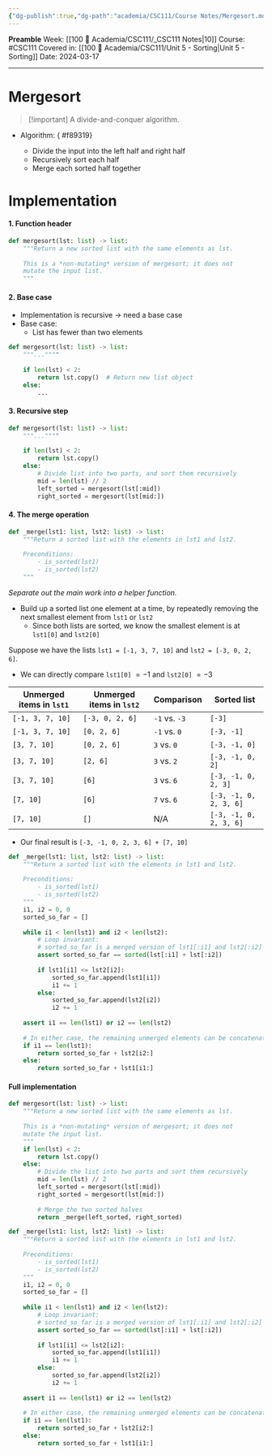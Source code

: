 ```yaml
---
{"dg-publish":true,"dg-path":"academia/CSC111/Course Notes/Mergesort.md","permalink":"/academia/csc-111/course-notes/mergesort/","created":"2024-03-17T13:29:42.273-04:00","updated":"2024-03-22T19:12:22.559-04:00"}
---
```


**Preamble**
Week: [[100 📒 Academia/CSC111/_CSC111 Notes\|10]]
Course: #CSC111
Covered in: [[100 📒 Academia/CSC111/Unit 5 - Sorting\|Unit 5 - Sorting]]
Date: 2024-03-17

---
# Mergesort

 > [!important] A divide-and-conquer algorithm.
 
- Algorithm:
{ #f89319}

    - Divide the input into the left half and right half
    - Recursively sort each half
    - Merge each sorted half together

# Implementation
#### 1. Function header

```python
def mergesort(lst: list) -> list:
    """Return a new sorted list with the same elements as lst.
    
    This is a *non-mutating* version of mergesort; it does not
    mutate the input list.
    """
```

#### 2. Base case
- Implementation is recursive → need a base case
- Base case:
    - List has fewer than two elements

```python
def mergesort(lst: list) -> list:
    """...""""
    
    if len(lst) < 2:
        return lst.copy()  # Return new list object
    else:
        ...
```

#### 3. Recursive step

```python
def mergesort(lst: list) -> list:
    """...""""
    
    if len(lst) < 2:
        return lst.copy()
    else:
        # Divide list into two parts, and sort them recursively
        mid = len(lst) // 2
        left_sorted = mergesort(lst[:mid])
        right_sorted = mergesort(lst[mid:])
```

#### 4. The merge operation

```python
def _merge(lst1: list, lst2: list) -> list:
    """Return a sorted list with the elements in lst1 and lst2.
    
    Preconditions:
        - is_sorted(lst1)
        - is_sorted(lst2)
    """
```
*Separate out the main work into a helper function.*

- Build up a sorted list one element at a time, by repeatedly removing the next smallest element from `lst1` or `lst2`
    - Since both lists are sorted, we know the smallest element is at `lst1[0]` and `lst2[0]`

Suppose we have the lists `lst1 = [-1, 3, 7, 10]` and `lst2 = [-3, 0, 2, 6]`.
- We can directly compare `lst1[0]` $= -1$ and `lst2[0]` $= -3$

| Unmerged items in `lst1` | Unmerged items in `lst2` | Comparison    | Sorted list            |
| ------------------------ | ------------------------ | ------------- | ---------------------- |
| `[-1, 3, 7, 10]`         | `[-3, 0, 2, 6]`          | `-1` vs. `-3` | `[-3]`                 |
| `[-1, 3, 7, 10]`         | `[0, 2, 6]`              | `-1` vs. `0`  | `[-3, -1]`             |
| `[3, 7, 10]`             | `[0, 2, 6]`              | `3` vs. `0`   | `[-3, -1, 0]`          |
| `[3, 7, 10]`             | `[2, 6]`                 | `3` vs. `2`   | `[-3, -1, 0, 2]`       |
| `[3, 7, 10]`             | `[6]`                    | `3` vs. `6`   | `[-3, -1, 0, 2, 3]`    |
| `[7, 10]`                | `[6]`                    | `7` vs. `6`   | `[-3, -1, 0, 2, 3, 6]` |
| `[7, 10]`                | `[]`                     | N/A           | `[-3, -1, 0, 2, 3, 6]` |
- Our final result is `[-3, -1, 0, 2, 3, 6] + [7, 10]`

```python
def _merge(lst1: list, lst2: list) -> list:
    """Return a sorted list with the elements in lst1 and lst2.
    
    Preconditions:
        - is_sorted(lst1)
        - is_sorted(lst2)
    """
    i1, i2 = 0, 0
    sorted_so_far = []
    
    while i1 < len(lst1) and i2 < len(lst2):
        # Loop invariant:
        # sorted_so_far is a merged version of lst1[:i1] and lst2[:i2]
        assert sorted_so_far == sorted(lst[:i1] + lst[:i2])
        
        if lst1[i1] <= lst2[i2]:
            sorted_so_far.append(lst1[i1])
            i1 += 1
        else:
            sorted_so_far.append(lst2[i2])
            i2 += 1
            
    assert i1 == len(lst1) or i2 == len(lst2)
    
    # In either case, the remaining unmerged elements can be concatenated to sorted_so_far
    if i1 == len(lst1):
        return sorted_so_far + lst2[i2:]
    else:
        return sorted_so_far + lst1[i1:]
```

#### Full implementation

```python
def mergesort(lst: list) -> list:
    """Return a new sorted list with the same elements as lst.
    
    This is a *non-mutating* version of mergesort; it does not
    mutate the input list.
    """
    if len(lst) < 2:
        return lst.copy()
    else:
        # Divide the list into two parts and sort them recursively
        mid = len(lst) // 2
        left_sorted = mergesort(lst[:mid])
        right_sorted = mergesort(lst[mid:])
        
        # Merge the two sorted halves
        return _merge(left_sorted, right_sorted)
```

```python
def _merge(lst1: list, lst2: list) -> list:
    """Return a sorted list with the elements in lst1 and lst2.
    
    Preconditions:
        - is_sorted(lst1)
        - is_sorted(lst2)
    """
    i1, i2 = 0, 0
    sorted_so_far = []
    
    while i1 < len(lst1) and i2 < len(lst2):
        # Loop invariant:
        # sorted_so_far is a merged version of lst1[:i1] and lst2[:i2]
        assert sorted_so_far == sorted(lst[:i1] + lst[:i2])
        
        if lst1[i1] <= lst2[i2]:
            sorted_so_far.append(lst1[i1])
            i1 += 1
        else:
            sorted_so_far.append(lst2[i2])
            i2 += 1
            
    assert i1 == len(lst1) or i2 == len(lst2)
    
    # In either case, the remaining unmerged elements can be concatenated to sorted_so_far
    if i1 == len(lst1):
        return sorted_so_far + lst2[i2:]
    else:
        return sorted_so_far + lst1[i1:]
```

